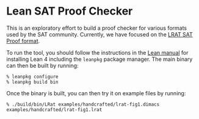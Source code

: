# Lean SAT Proof Checker

This is an exploratory effort to build a proof checker for various formats
used by the SAT community.  Currently, we have focused on the [LRAT SAT Proof format](https://www.cs.utexas.edu/~marijn/publications/lrat.pdf).

To run the tool, you should follow the instructions in the
[Lean manual]() for installing Lean 4 including the `leanpkg` package
manager.  The main binary can then be built by running:

```
% leanpkg configure
% leanpkg build bin
```

Once the binary is built, you can then try it on example files by running:

```
% ./build/bin/LRat examples/handcrafted/lrat-fig1.dimacs examples/handcrafted/lrat-fig1.lrat
```